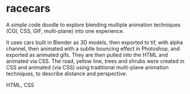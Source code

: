 # racecars

A simple code doodle to explore blending multiple animation techniques (CGI, CSS, GIF, multi-plane) into one experience.

It uses cars built in Blender as 3D models, then exported to tif, with alpha channel, then animated with a subtle bouncing effect in Photoshop, and exported as animated gifs. They are then pulled into the HTML and animated via CSS. The road, yellow line, trees and shrubs were created in CSS and animated (via CSS) using traditional multi-plane animation techniques, to describe distance and perspective.

HTML, CSS
